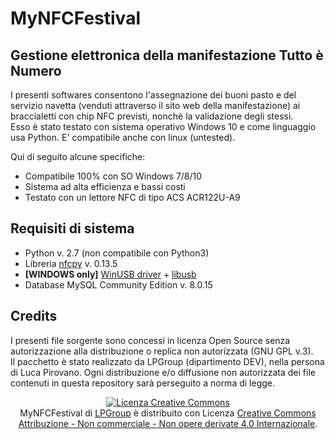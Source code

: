 <h1>MyNFCFestival</h1>
<h2>Gestione elettronica della manifestazione Tutto è Numero </h2>
<p>I presenti softwares consentono l'assegnazione dei buoni pasto e del servizio navetta (venduti attraverso il sito web della manifestazione) ai braccialetti con chip NFC previsti, nonchè la validazione degli stessi.
<br>Esso è stato testato con sistema operativo Windows 10 e come linguaggio usa Python. E' compatibile anche con linux (untested).<br>

Qui di seguito alcune specifiche:
<ul>
<li>Compatibile 100% con SO Windows 7/8/10</li>
<li>Sistema ad alta efficienza e bassi costi</li>
<li>Testato con un lettore NFC di tipo ACS ACR122U-A9</li>
</ul>
<h2>Requisiti di sistema</h2>
<ul>
<li>Python v. 2.7 (non compatibile con Python3)</li>
  <li>Libreria <a href="https://nfcpy.readthedocs.io/en/latest/" target="_blank">nfcpy</a> v. 0.13.5</li>
  <li><b>[WINDOWS only]</b> <a href="https://zadig.akeo.ie/" target=_blank">WinUSB driver</a> + <a href="https://libusb.info/" target="_blank">libusb</a></li>
    <li>Database MySQL Community Edition v. 8.0.15</li>
</ul>
<h2>Credits</h2>
<p>I presenti file sorgente sono concessi in licenza Open Source senza autorizzazione alla distribuzione o replica non autorizzata (GNU GPL v.3).<br>
Il pacchetto è stato realizzato da LPGroup (dipartimento DEV), nella persona di Luca Pirovano.
Ogni distribuzione e/o diffusione non autorizzata dei file contenuti in questa repository sarà perseguito a norma di legge.</p>
    
<center><a rel="license" href="http://creativecommons.org/licenses/by-nc-nd/4.0/"><img alt="Licenza Creative Commons" style="border-width:0" src="https://i.creativecommons.org/l/by-nc-nd/4.0/88x31.png" /></a><br /><span xmlns:dct="http://purl.org/dc/terms/" property="dct:title">MyNFCFestival</span> di <a xmlns:cc="http://creativecommons.org/ns#" href="https://lucapirovano.com" property="cc:attributionName" rel="cc:attributionURL">LPGroup</a> è distribuito con Licenza <a rel="license" href="http://creativecommons.org/licenses/by-nc-nd/4.0/">Creative Commons Attribuzione - Non commerciale - Non opere derivate 4.0 Internazionale</a>.</center>

